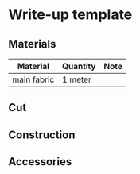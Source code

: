 # Write-up template

## Materials

| Material              | Quantity  | Note              |
|-----------------------|-----------|-------------------|
| main fabric           | 1 meter   |                   |


## Cut

## Construction

## Accessories 
